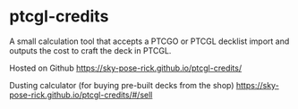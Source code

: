 # ptcgl-credits
A small calculation tool that accepts a PTCGO or PTCGL decklist import and outputs the cost to craft the deck in PTCGL.

Hosted on Github https://sky-pose-rick.github.io/ptcgl-credits/

Dusting calculator (for buying pre-built decks from the shop) https://sky-pose-rick.github.io/ptcgl-credits/#/sell
